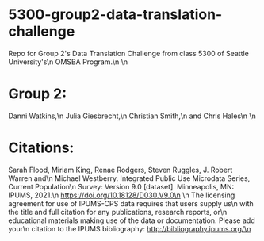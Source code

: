 # 5300-group2-data-translation-challenge
Repo for Group 2's Data Translation Challenge from class 5300 of Seattle University's\n OMSBA Program.\n
\n
# Group 2:
Danni Watkins,\n
Julia Giesbrecht,\n
Christian Smith,\n
and Chris Hales\n
\n
# Citations:
Sarah Flood, Miriam King, Renae Rodgers, Steven Ruggles, J. Robert Warren and\n
Michael Westberry. Integrated Public Use Microdata Series, Current Population\n
Survey: Version 9.0 [dataset]. Minneapolis, MN: IPUMS, 2021.\n
https://doi.org/10.18128/D030.V9.0\n
\n
The licensing agreement for use of IPUMS-CPS data requires that users supply us\n
with the title and full citation for any publications, research reports, or\n
educational materials making use of the data or documentation. Please add your\n
citation to the IPUMS bibliography: http://bibliography.ipums.org/\n